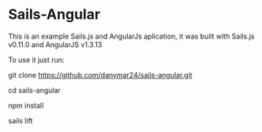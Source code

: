 # Sails-Angular

This is an example Sails.js and AngularJs aplication, it was built with Sails.js v0.11.0 and AngularJS v1.3.13

To use it just run:

git clone https://github.com/danymar24/sails-angular.git

cd sails-angular

npm install

sails lift
